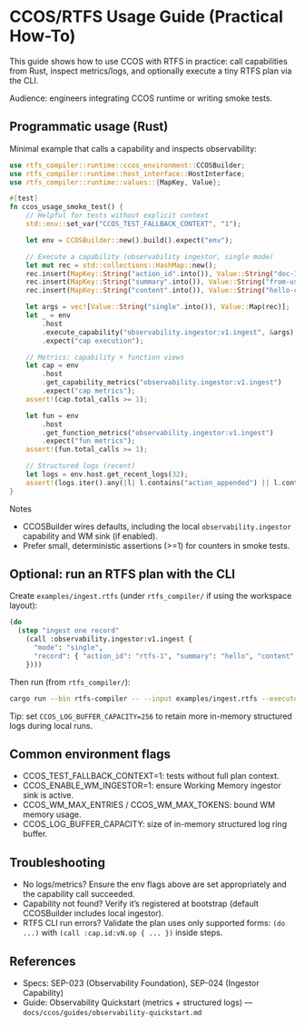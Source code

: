 # CCOS/RTFS Usage Guide (Practical How-To)

This guide shows how to use CCOS with RTFS in practice: call capabilities from Rust, inspect metrics/logs, and optionally execute a tiny RTFS plan via the CLI.

Audience: engineers integrating CCOS runtime or writing smoke tests.

## Programmatic usage (Rust)

Minimal example that calls a capability and inspects observability:

```rust
use rtfs_compiler::runtime::ccos_environment::CCOSBuilder;
use rtfs_compiler::runtime::host_interface::HostInterface;
use rtfs_compiler::runtime::values::{MapKey, Value};

#[test]
fn ccos_usage_smoke_test() {
    // Helpful for tests without explicit context
    std::env::set_var("CCOS_TEST_FALLBACK_CONTEXT", "1");

    let env = CCOSBuilder::new().build().expect("env");

    // Execute a capability (observability ingestor, single mode)
    let mut rec = std::collections::HashMap::new();
    rec.insert(MapKey::String("action_id".into()), Value::String("doc-1".into()));
    rec.insert(MapKey::String("summary".into()), Value::String("from-usage-guide".into()));
    rec.insert(MapKey::String("content".into()), Value::String("hello-ccos".into()));

    let args = vec![Value::String("single".into()), Value::Map(rec)];
    let _ = env
        .host
        .execute_capability("observability.ingestor:v1.ingest", &args)
        .expect("cap execution");

    // Metrics: capability + function views
    let cap = env
        .host
        .get_capability_metrics("observability.ingestor:v1.ingest")
        .expect("cap metrics");
    assert!(cap.total_calls >= 1);

    let fun = env
        .host
        .get_function_metrics("observability.ingestor:v1.ingest")
        .expect("fun metrics");
    assert!(fun.total_calls >= 1);

    // Structured logs (recent)
    let logs = env.host.get_recent_logs(32);
    assert!(logs.iter().any(|l| l.contains("action_appended") || l.contains("action_result_recorded")));
}
```

Notes
- CCOSBuilder wires defaults, including the local `observability.ingestor` capability and WM sink (if enabled).
- Prefer small, deterministic assertions (>=1) for counters in smoke tests.

## Optional: run an RTFS plan with the CLI

Create `examples/ingest.rtfs` (under `rtfs_compiler/` if using the workspace layout):

```lisp
(do
  (step "ingest one record"
    (call :observability.ingestor:v1.ingest {
      "mode": "single",
      "record": { "action_id": "rtfs-1", "summary": "hello", "content": "from-rtfs" }
    })))
```

Then run (from `rtfs_compiler/`):

```bash
cargo run --bin rtfs-compiler -- --input examples/ingest.rtfs --execute --show-timing --show-stats
```

Tip: set `CCOS_LOG_BUFFER_CAPACITY=256` to retain more in-memory structured logs during local runs.

## Common environment flags
- CCOS_TEST_FALLBACK_CONTEXT=1: tests without full plan context.
- CCOS_ENABLE_WM_INGESTOR=1: ensure Working Memory ingestor sink is active.
- CCOS_WM_MAX_ENTRIES / CCOS_WM_MAX_TOKENS: bound WM memory usage.
- CCOS_LOG_BUFFER_CAPACITY: size of in-memory structured log ring buffer.

## Troubleshooting
- No logs/metrics? Ensure the env flags above are set appropriately and the capability call succeeded.
- Capability not found? Verify it’s registered at bootstrap (default CCOSBuilder includes local ingestor).
- RTFS CLI run errors? Validate the plan uses only supported forms: `(do ...)` with `(call :cap.id:vN.op { ... })` inside steps.

## References
- Specs: SEP-023 (Observability Foundation), SEP-024 (Ingestor Capability)
- Guide: Observability Quickstart (metrics + structured logs) — `docs/ccos/guides/observability-quickstart.md`
